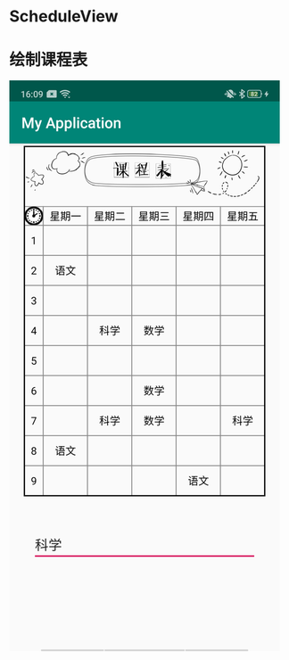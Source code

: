 # ScheduleView
# 绘制课程表
![Image](https://github.com/tuliangtan/ScheduleView/blob/master/device-2020-03-09-160915.png)